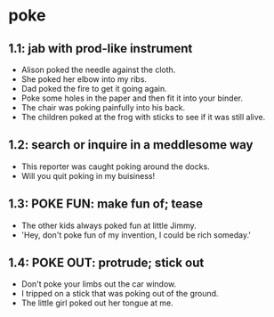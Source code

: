 # poke
## 1.1: jab with prod-like instrument

  *  Alison poked the needle against the cloth.
  *  She poked her elbow into my ribs.
  *  Dad poked the fire to get it going again.
  *  Poke some holes in the paper and then fit it into your binder.
  *  The chair was poking painfully into his back.
  *  The children poked at the frog with sticks to see if it was still alive.

## 1.2: search or inquire in a meddlesome way

  *  This reporter was caught poking around the docks.
  *  Will you quit poking in my buisiness!

## 1.3: POKE FUN: make fun of; tease

  *  The other kids always poked fun at little Jimmy.
  *  'Hey, don't poke fun of my invention, I could be rich someday.'

## 1.4: POKE OUT: protrude; stick out

  *  Don't poke your limbs out the car window.
  *  I tripped on a stick that was poking out of the ground.
  *  The little girl poked out her tongue at me.
